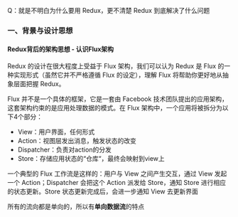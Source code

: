 Q：就是不明白为什么要用 Redux，更不清楚 Redux 到底解决了什么问题

### 一、背景与设计思想

#### Redux背后的架构思想 - 认识Flux架构

Redux 的设计在很大程度上受益于 Flux 架构，我们可以认为 Redux 是 Flux 的一种实现形式（虽然它并不严格遵循 Flux 的设定），理解 Flux 将帮助你更好地从抽象层面把握 Redux。

Flux 并不是一个具体的框架，它是一套由 Facebook 技术团队提出的应用架构，这套架构约束的是应用处理数据的模式。在 Flux 架构中，一个应用将被拆分为以下4个部分：
- View：用户界面，任何形式
- Action：视图层发出消息，触发状态的改变
- Dispatcher：负责对action的分发
- Store：存储应用状态的“仓库“，最终会映射到view上

一个典型的 Flux 工作流是这样的：用户与 View 之间产生交互，通过 View 发起一个 Action；Dispatcher 会把这个 Action 派发给 Store，通知 Store 进行相应的状态更新。Store 状态更新完成后，会进一步通知 View 去更新界面

所有的流向都是单向的，所以有**单向数据流**的特点

#### 
